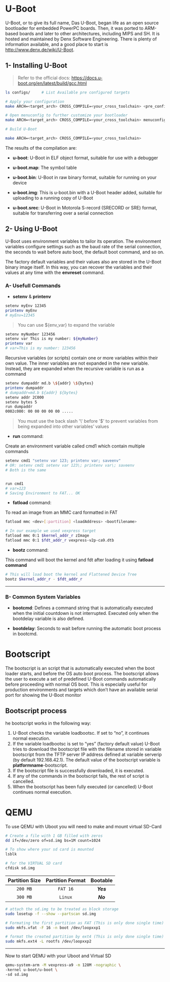 # U-Boot
U-Boot, or to give its full name, Das U-Boot, began life as an open source
bootloader for embedded PowerPC boards. Then, it was ported to ARM-based
boards and later to other architectures, including MIPS and SH. It is hosted and
maintained by Denx Software Engineering. There is plenty of information
available, and a good place to start is http://www.denx.de/wiki/U-Boot.


## 1- Installing U-Boot
> Refer to the official docs: https://docs.u-boot.org/en/latest/build/gcc.html

``` bash
ls configs/     # List Available pre configured targets

# Apply your configuration
make ARCH=<target_arch> CROSS_COMPILE=<your_cross_toolchain> <pre_configuration>    

# Open menuconfig to further customize your bootloader
make ARCH=<target_arch> CROSS_COMPILE=<your_cross_toolchain> menuconfig

# Build U-Boot

make ARCH=<target_arch> CROSS_COMPILE=<your_cross_toolchain> 
```

The results of the compilation are:

- **u-boot**: U-Boot in ELF object format, suitable for use with a debugger

- **u-boot.map**: The symbol table

- **u-boot.bin**: U-Boot in raw binary format, suitable for running on your device

- **u-boot.img**: This is u-boot.bin with a U-Boot header added, suitable for
uploading to a running copy of U-Boot

- **u-boot.srec**: U-Boot in Motorola S-record (SRECORD or SRE) format,
suitable for transferring over a serial connection


## 2- Using U-Boot

U-Boot uses environment variables to tailor its operation. The environment variables configure
settings such as the baud rate of the serial connection, the seconds to wait before auto boot, the
default boot command, and so on.

The factory default variables and their values also are stored in the U-Boot binary image itself. In
this way, you can recover the variables and their values at any time with the **envreset** command.

### A- Usefull Commands

- **setenv** & **printenv**
``` bash
setenv myEnv 12345
printenv myEnv
# myEnv=12345

```
> You can use ${env_var} to expand the variable
``` bash
setenv myNumber 123456
setenv var This is my number: ${myNumber}
printenv var
# var=This is my number: 123456
```

Recursive variables (or scripts) contain one or more variables within their own value. The inner
variables are not expanded in the new variable. Instead, they are expanded when the recursive
variable is run as a command

``` bash
setenv dumpaddr md.b \${addr} \${bytes}
printenv dumpaddr
# dumpaddr=md.b ${addr} ${bytes}
setenv addr 2C000
setenv bytes 5
run dumpaddr
0002c000: 00 00 00 00 00 .....
```

> You must use the back slash '\\' before '$' to prevent variables from being expanded into other
variables’ values


- **run** command:

Create an environment variable called cmd1 which contain multiple commands
``` bash
setenv cmd1 "setenv var 123; printenv var; saveenv"
# OR: setenv cmd1 setenv var 123\; printenv var\; saveenv
# Both is the same


run cmd1 
# var=123
# Saving Environment to FAT... OK
```

- **fatload** command:

To read an image from an MMC card formatted in FAT

``` bash
fatload mmc <dev>[:partition] <loadAddress> <bootfilename>

# In our example we used vexpress target
fatload mmc 0:1 $kernel_addr_r zImage
fatload mmc 0:1 $fdt_addr_r vexpress-v2p-ca9.dtb
```

- **bootz** command:

This command will boot the kernel and fdt after loading it using **fatload command**

``` bash
# This will load boot the kernel and Flattened Device Tree
bootz $kernel_addr_r - $fdt_addr_r
```
---

### B- Common System Variables

- **bootcmd**: Defines a command string that is automatically executed when the
initial countdown is not interrupted.
Executed only when the bootdelay variable is also defined.

- **bootdelay**: Seconds to wait before running the automatic boot process in
bootcmd.



# Bootscript
The bootscript is an script that is automatically executed when the boot loader starts, and before
the OS auto boot process.
The bootscript allows the user to execute a set of predefined U-Boot commands automatically
before proceeding with normal OS boot. This is especially useful for production environments and
targets which don’t have an available serial port for showing the U-Boot monitor


## Bootscript process
he bootscript works in the following way:
1. U-Boot checks the variable loadbootsc. If set to “no”, it continues normal execution.
2. If the variable loadbootsc is set to “yes” (factory default value) U-Boot tries to download
the bootscript file with the filename stored in variable bootscript from the TFTP server IP
address defined at variable serverip (by default 192.168.42.1).
The default value of the bootscript variable is **platformname**-bootscript.
3. If the bootscript file is successfully downloaded, it is executed.
4. If any of the commands in the bootscript fails, the rest of script is cancelled.
5. When the bootscript has been fully executed (or cancelled) U-Boot continues normal
execution.

# QEMU

To use QEMU with Uboot you will need to make and mount virtual SD-Card

``` bash
# Create a file with 1 GB filled with zeros
dd if=/dev/zero of=sd.img bs=1M count=1024

# To show where your sd card is mounted
lsblk 

# for the VIRTUAL SD card
cfdisk sd.img
```

| Partition Size | Partition Format | Bootable  |
| :------------: | :--------------: | :-------: |
|    `200 MB`    |     `FAT 16`     | ***Yes*** |
|    `300 MB`    |     `Linux`      | ***No***  |

``` bash
# attach the sd.img to be treated as block storage
sudo losetup -f --show --partscan sd.img

# Formating the first partition as FAT (This is only done single time)
sudo mkfs.vfat -F 16 -n boot /dev/loopxxp1

# format the created partition by ext4 (This is only done single time)
sudo mkfs.ext4 -L rootfs /dev/loopxxp2

```
---
Now to start QEMU with your Uboot and Virtual SD

``` bash
qemu-system-arm -M vexpress-a9 -m 128M -nographic \
-kernel u-boot/u-boot \
-sd sd.img
```

